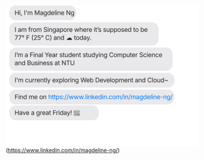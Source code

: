 ![message_svg]( https://github.com/MagdelineNg/MagdelineNg/blob/main/chat.svg)(https://www.linkedin.com/in/magdeline-ng/)

